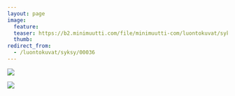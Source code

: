 ```yaml
---
layout: page
image:
  feature:
  teaser: https://b2.minimuutti.com/file/minimuutti-com/luontokuvat/syksy/DSC14948-245px.jpg
  thumb:
redirect_from:
  - /luontokuvat/syksy/00036
---
```


![](https://b2.minimuutti.com/file/minimuutti-com/luontokuvat/syksy/DSC14930-800px.jpg)

![](https://b2.minimuutti.com/file/minimuutti-com/luontokuvat/syksy/DSC14948-800px.jpg)
